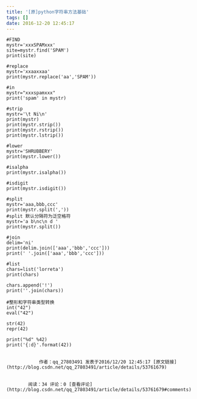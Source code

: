 ```yaml
---
title: '[原]python字符串方法基础'
tags: []
date: 2016-12-20 12:45:17
---
```


    #FIND
    mystr='xxxSPAMxxx'
    site=mystr.find('SPAM')
    print(site)

    #replace
    mystr='xxaaxxaa'
    print(mystr.replace('aa','SPAM'))

    #in
    mystr="xxxspamxxx"
    print('spam' in mystr)

    #strip
    mystr='\t Ni\n'
    print(mystr)
    print(mystr.strip())
    print(mystr.rstrip())
    print(mystr.lstrip())

    #lower
    mystr='SHRUBBERY'
    print(mystr.lower())

    #isalpha
    print(mystr.isalpha())

    #isdigit
    print(mystr.isdigit())

    #split
    mystr='aaa,bbb,ccc'
    print(mystr.split(','))
    #split 默认分隔符为泛空格符
    mystr='a b\nc\n d '
    print(mystr.split())

    #join
    delim='ni'
    print(delim.join(['aaa','bbb','ccc']))
    print(' '.join(['aaa','bbb','ccc']))

    #list
    chars=list('lorreta')
    print(chars)

    chars.append('!')
    print(''.join(chars))

    #整形和字符串类型转换
    int("42")
    eval("42")

    str(42)
    repr(42)

    print("%d" %42)
    print('{:d}'.format(42))

            
                作者：qq_27803491 发表于2016/12/20 12:45:17 [原文链接](http://blog.csdn.net/qq_27803491/article/details/53761679)
            
            
            阅读：34 评论：0 [查看评论](http://blog.csdn.net/qq_27803491/article/details/53761679#comments)
            